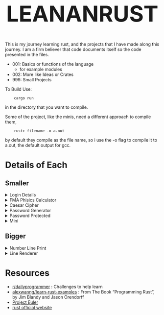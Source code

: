 <h1 align="center" style="font-size:72px">LEANANRUST</h1>


This is my journey learning rust, and the projects that I have made along this journey.
I am a firm believer that code documents itself so the code
presented in the files.

- 001: Basics or functions of the language
    - for example modules
- 002: More like Ideas or Crates
- 999: Small Projects

To Build Use:

        cargo run

in the directory that you want to compile.

Some of the project, like the minis, need a different
approach to compile them,

        rustc filename -o a.out

by default they compile as the file name, so i use the -o
flag to compile it to a.out, the default output for gcc.

# Details of Each

## Smaller

<details><summary>Login Details</summary>

[easy] challenge #1

create a program that will ask the users name, age,
and reddit username.
have it tell them the information back, in the format:

your name is (blank), you are (blank) years old, and your username is (blank)

for extra credit, have the program log this information in a file to be accessed later.
</details>


<details><summary>FMA Phisics Calculator</summary>
[easy] challenge #2

Hello, coders! An important part of programming is being able to apply your programs,
so your challenge for today is to create a calculator application that has use in your life.
It might be an interest calculator, or it might be
something that you can use in the classroom.
For example, if you were in physics class, you might want to make a F = M * A calc.

EXTRA CREDIT: make the calculator have multiple functions!
Not only should it be able to calculate F = M * A, but also A = F/M, and M = F/A!
</details>


<details><summary>Caesar Cipher</summary>

[2/11/2012] Challenge #3 [easy]

Welcome to cipher day!

write a program that can encrypt texts with an alphabetical caesar cipher.
This cipher can ignore numbers, symbols, and whitespace.

for extra credit, add a "decrypt" function to your program!
</details>


<details><summary>Password Generator</summary>
[2/12/2012] Challenge #4 [easy]

You're challenge for today is to create a random password generator!

For extra credit, allow the user to specify the amount of passwords to generate.

For even more extra credit, allow the user to specify the length
of the strings he wants to generate!
</details>


<details><summary>Password Protected</summary>
[2/12/2012] Challenge #5 [easy]

Your challenge for today is to create a program which is password protected,
and wont open unless the correct user and password is given.

For extra credit, have the user and password in a seperate .txt file.

for even more extra credit, break into your own program :)
</details>


<details><summary>Mini</summary>
        rustc {file to compile} -o a.out

For these, minis, I did not think that these deserve an
entire director for all of them.

I get the list from [Project Euler]
(https://projecteuler.net/archives).


<details><summary>1 - Multipals of 3 and 5</summary>

If we list all the natural numbers below 10 that are
multiples of 3 or 5, we get 3, 5, 6 and 9. The sum of
these multiples is 23. Find the sum of all the multiples
of 3 or 5 below 1000.

</details>


<details><summary>2 - Even Fibonacci Numbers</summary>

Each new term in the Fibonacci sequence is generated by
adding the previous two terms. By starting with 1 and 2,
the first 10 terms will be:

1, 2, 3, 5, 8, 13, 21, 34, 55, 89, ...

By considering the terms in the Fibonacci sequence whose
values do not exceed four million, find the sum of the
even-valued terms.

</details>


<details><summary>3 - Largest prime factor</summary>

The prime factors of 13195 are 5, 7, 13 and 29.
What is the largest prime factor of the number 600851475143 ?

</details>


</details>


## Bigger
<details><summary>Number Line Print</summary>
This is a challenge I have formulated while my child was
learning his number lines.

I enscribed a quick note in my journel and seemed possible.

So the challenge is to get points up to four and be able to
graph them on a number line.

BONUS if you can do negatives

Extra BONUS if you can get variables through another
like >3, witch prints all that is greater, upto 10;
</details>


<details><summary>Line Renderer</summary>
Make a 2d line renderer, with the
user inputting two points and make a line in-between them

BONUS if you can do multiple lines,
with different colors for each.

EXTRA BONUS If you can make it scale procedurally, for
example normally if you had a number line it would look line

But that could not scale up reliably if, for example one of
your points was at 100, 100, it would fill the entire screen
and wrap.
</details>


# Resources

- [r/dailyprogrammer](https://www.reddit.com/r/dailyprogrammer/) 
 : Challenges to help learn
- [alexwanng/learn-rust-examples](https://github.com/alexwanng/learn-rust-examples) 
 : From The Book “Programming Rust”, by Jim Blandy and Jason Orendorff
- [Project Euler](https://projecteuler.net/)
- [rust official website](https://www.rust-lang.org/learn)
<!--- vim: tw=60
-->
